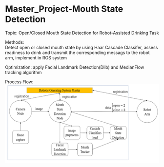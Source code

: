# Master_Project-Mouth State Detection
Topic: Open/Closed Mouth State Detection for Robot-Assisted Drinking Task   

Methods:   
Detect open or closed mouth state by using Haar Cascade Classifer, assess readiness to drink and transmit the corresponding messags to the robot arm, implement in ROS system  

Optimization: apply Facial Landmark Detection(Dlib) and MedianFlow tracking algorithm  

Process Flow:  
![image](https://github.com/Jichen66/Master_Project-Mouth-State-Detection/blob/master/image/master%20project.png)
